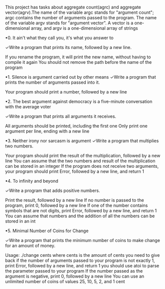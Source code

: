 This project has tasks about aggregate count(agrc) and aggregate vector(agrv).The name of the variable argc stands for "argument count"; argc contains the number of arguments passed to the program. The name of the variable argv stands for "argument vector". A vector is a one-dimensional array, and argv is a one-dimensional array of strings

•0. It ain't what they call you, it's what you answer to

✓Write a program that prints its name, followed by a new line.

If you rename the program, it will print the new name, without having to compile it again
You should not remove the path before the name of the program

•1. Silence is argument carried out by other means
✓Write a program that prints the number of arguments passed into it.

Your program should print a number, followed by a new line

•2. The best argument against democracy is a five-minute conversation with the average voter

✓Write a program that prints all arguments it receives.

All arguments should be printed, including the first one
Only print one argument per line, ending with a new line

•3. Neither irony nor sarcasm is argument
✓Write a program that multiplies two numbers.

Your program should print the result of the multiplication, followed by a new line
You can assume that the two numbers and result of the multiplication can be stored in an integer
If the program does not receive two arguments, your program should print Error, followed by a new line, and return 1

•4. To infinity and beyond

✓Write a program that adds positive numbers.

Print the result, followed by a new line
If no number is passed to the program, print 0, followed by a new line
If one of the number contains symbols that are not digits, print Error, followed by a new line, and return 1
You can assume that numbers and the addition of all the numbers can be stored in an int

•5. Minimal Number of Coins for Change

✓Write a program that prints the minimum number of coins to make change for an amount of money.

Usage: ./change cents
where cents is the amount of cents you need to give back
if the number of arguments passed to your program is not exactly 1, print Error, followed by a new line, and return 1
you should use atoi to parse the parameter passed to your program
If the number passed as the argument is negative, print 0, followed by a new line
You can use an unlimited number of coins of values 25, 10, 5, 2, and 1 cent

